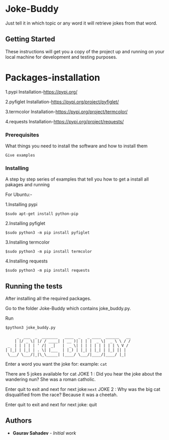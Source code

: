 # Joke-Buddy
Just tell it in which topic or any word it will retrieve jokes from that word.

## Getting Started
These instructions will get you a copy of the project up and running on your local machine for development and testing purposes.

# Packages-installation
1.pypi
  Installation-https://pypi.org/

2.pyfiglet
  Installation-https://pypi.org/project/pyfiglet/

3.termcolor
  Installation-https://pypi.org/project/termcolor/

4.requests
  Installation-https://pypi.org/project/requests/

### Prerequisites

What things you need to install the software and how to install them

```
Give examples
```


### Installing

A step by step series of examples that tell you how to get a install all pakages and running

For Ubuntu:-

1.Installing pypi
```
$sudo apt-get install python-pip
```
2.Installing pyfiglet
```
$sudo python3 -m pip install pyfiglet
```
3.Installing termcolor
```
$sudo python3 -m pip install termcolor
```
4.Installing requests
```
$sudo python3 -m pip install requests
```
## Running the tests
After installing all the required packages.

Go to the folder Joke-Buddy which contains joke_buddy.py.

Run
```
$python3 joke_buddy.py
```
	     _  ___  _  _______   ____  _   _ ____  ______   __
	    | |/ _ \| |/ / ____| | __ )| | | |  _ \|  _ \ \ / /
	 _  | | | | | ' /|  _|   |  _ \| | | | | | | | | \ V / 
	| |_| | |_| | . \| |___  | |_) | |_| | |_| | |_| || |  
	 \___/ \___/|_|\_\_____| |____/ \___/|____/|____/ |_|  
		                                               

Enter a word you want the joke for: example: ```cat```

There are 5 jokes available for cat 
JOKE 1 : Did you hear the joke about the wandering nun? She was a roman catholic.

Enter quit to exit and next for next joke:```next``` 
JOKE 2 : Why was the big cat disqualified from the race? Because it was a cheetah.

Enter quit to exit and next for next joke: quit



## Authors

* **Gaurav Sahadev** - *Initial work*
